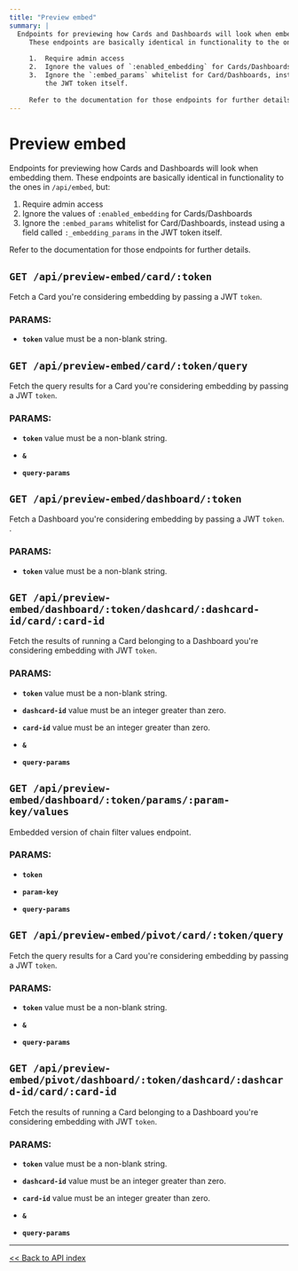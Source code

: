 ```yaml
---
title: "Preview embed"
summary: |
  Endpoints for previewing how Cards and Dashboards will look when embedding them.
     These endpoints are basically identical in functionality to the ones in `/api/embed`, but:
  
     1.  Require admin access
     2.  Ignore the values of `:enabled_embedding` for Cards/Dashboards
     3.  Ignore the `:embed_params` whitelist for Card/Dashboards, instead using a field called `:_embedding_params` in
         the JWT token itself.
  
     Refer to the documentation for those endpoints for further details.
---
```


# Preview embed

Endpoints for previewing how Cards and Dashboards will look when embedding them.
   These endpoints are basically identical in functionality to the ones in `/api/embed`, but:

   1.  Require admin access
   2.  Ignore the values of `:enabled_embedding` for Cards/Dashboards
   3.  Ignore the `:embed_params` whitelist for Card/Dashboards, instead using a field called `:_embedding_params` in
       the JWT token itself.

   Refer to the documentation for those endpoints for further details.

## `GET /api/preview-embed/card/:token`

Fetch a Card you're considering embedding by passing a JWT `token`.

### PARAMS:

-  **`token`** value must be a non-blank string.

## `GET /api/preview-embed/card/:token/query`

Fetch the query results for a Card you're considering embedding by passing a JWT `token`.

### PARAMS:

-  **`token`** value must be a non-blank string.

-  **`&`** 

-  **`query-params`**

## `GET /api/preview-embed/dashboard/:token`

Fetch a Dashboard you're considering embedding by passing a JWT `token`. .

### PARAMS:

-  **`token`** value must be a non-blank string.

## `GET /api/preview-embed/dashboard/:token/dashcard/:dashcard-id/card/:card-id`

Fetch the results of running a Card belonging to a Dashboard you're considering embedding with JWT `token`.

### PARAMS:

-  **`token`** value must be a non-blank string.

-  **`dashcard-id`** value must be an integer greater than zero.

-  **`card-id`** value must be an integer greater than zero.

-  **`&`** 

-  **`query-params`**

## `GET /api/preview-embed/dashboard/:token/params/:param-key/values`

Embedded version of chain filter values endpoint.

### PARAMS:

-  **`token`** 

-  **`param-key`** 

-  **`query-params`**

## `GET /api/preview-embed/pivot/card/:token/query`

Fetch the query results for a Card you're considering embedding by passing a JWT `token`.

### PARAMS:

-  **`token`** value must be a non-blank string.

-  **`&`** 

-  **`query-params`**

## `GET /api/preview-embed/pivot/dashboard/:token/dashcard/:dashcard-id/card/:card-id`

Fetch the results of running a Card belonging to a Dashboard you're considering embedding with JWT `token`.

### PARAMS:

-  **`token`** value must be a non-blank string.

-  **`dashcard-id`** value must be an integer greater than zero.

-  **`card-id`** value must be an integer greater than zero.

-  **`&`** 

-  **`query-params`**

---

[<< Back to API index](../../api-documentation.md)
